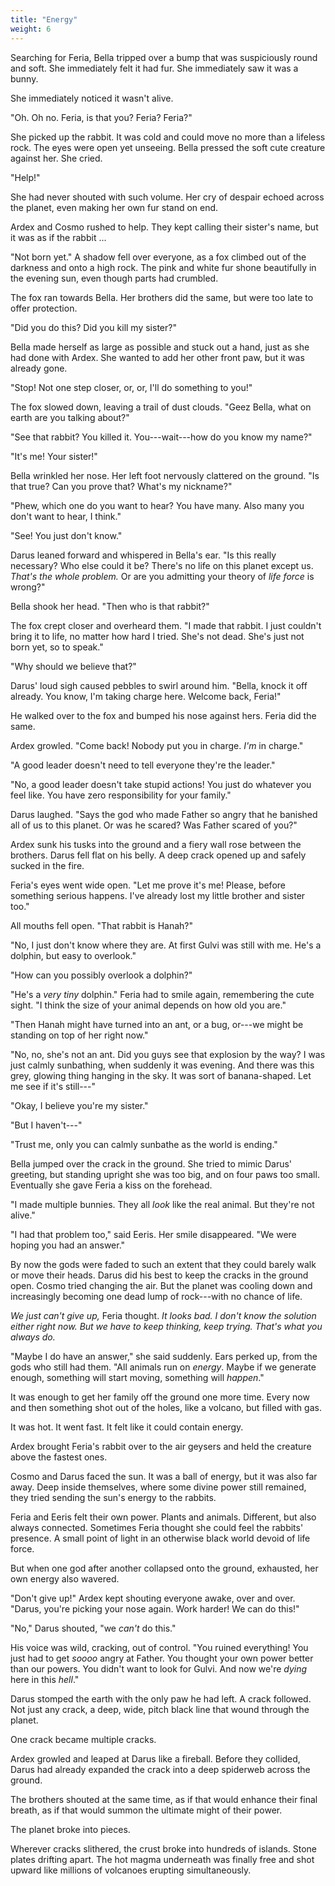```yaml
---
title: "Energy"
weight: 6
---
```


Searching for Feria, Bella tripped over a bump that was suspiciously round and soft. She immediately felt it had fur. She immediately saw it was a bunny. 

She immediately noticed it wasn't alive.

"Oh. Oh no. Feria, is that you? Feria? Feria?" 

She picked up the rabbit. It was cold and could move no more than a lifeless rock. The eyes were open yet unseeing. Bella pressed the soft cute creature against her. She cried.

"Help!" 

She had never shouted with such volume. Her cry of despair echoed across the planet, even making her own fur stand on end. 

Ardex and Cosmo rushed to help. They kept calling their sister's name, but it was as if the rabbit ...

"Not born yet." A shadow fell over everyone, as a fox climbed out of the darkness and onto a high rock. The pink and white fur shone beautifully in the evening sun, even though parts had crumbled.

The fox ran towards Bella. Her brothers did the same, but were too late to offer protection. 

"Did you do this? Did you kill my sister?"

Bella made herself as large as possible and stuck out a hand, just as she had done with Ardex. She wanted to add her other front paw, but it was already gone.

"Stop! Not one step closer, or, or, I'll do something to you!"

The fox slowed down, leaving a trail of dust clouds. "Geez Bella, what on earth are you talking about?"

"See that rabbit? You killed it. You---wait---how do you know my name?"

"It's me! Your sister!"

Bella wrinkled her nose. Her left foot nervously clattered on the ground. "Is that true? Can you prove that? What's my nickname?"

"Phew, which one do you want to hear? You have many. Also many you don't want to hear, I think."

"See! You just don't know."

Darus leaned forward and whispered in Bella's ear. "Is this really necessary? Who else could it be? There's no life on this planet except us. _That's the whole problem._ Or are you admitting your theory of _life force_ is wrong?"

Bella shook her head. "Then who is that rabbit?"

The fox crept closer and overheard them. "I made that rabbit. I just couldn't bring it to life, no matter how hard I tried. She's not dead. She's just not born yet, so to speak."

"Why should we believe that?"

Darus' loud sigh caused pebbles to swirl around him. "Bella, knock it off already. You know, I'm taking charge here. Welcome back, Feria!"

He walked over to the fox and bumped his nose against hers. Feria did the same.

Ardex growled. "Come back! Nobody put you in charge. _I'm_ in charge."

"A good leader doesn't need to tell everyone they're the leader."

"No, a good leader doesn't take stupid actions! You just do whatever you feel like. You have zero responsibility for your family."

Darus laughed. "Says the god who made Father so angry that he banished all of us to this planet. Or was he scared? Was Father scared of you?"

Ardex sunk his tusks into the ground and a fiery wall rose between the brothers. Darus fell flat on his belly. A deep crack opened up and safely sucked in the fire.

Feria's eyes went wide open. "Let me prove it's me! Please, before something serious happens. I've already lost my little brother and sister too."

All mouths fell open. "That rabbit is Hanah?"

"No, I just don't know where they are. At first Gulvi was still with me. He's a dolphin, but easy to overlook."

"How can you possibly overlook a dolphin?"

"He's a _very tiny_ dolphin." Feria had to smile again, remembering the cute sight. "I think the size of your animal depends on how old you are."

"Then Hanah might have turned into an ant, or a bug, or---we might be standing on top of her right now."

"No, no, she's not an ant. Did you guys see that explosion by the way? I was just calmly sunbathing, when suddenly it was evening. And there was this grey, glowing thing hanging in the sky. It was sort of banana-shaped. Let me see if it's still---"

"Okay, I believe you're my sister."

"But I haven't---"

"Trust me, only you can calmly sunbathe as the world is ending."

Bella jumped over the crack in the ground. She tried to mimic Darus' greeting, but standing upright she was too big, and on four paws too small. Eventually she gave Feria a kiss on the forehead.

"I made multiple bunnies. They all _look_ like the real animal. But they're not alive."

"I had that problem too," said Eeris. Her smile disappeared. "We were hoping you had an answer."

By now the gods were faded to such an extent that they could barely walk or move their heads. Darus did his best to keep the cracks in the ground open. Cosmo tried changing the air. But the planet was cooling down and increasingly becoming one dead lump of rock---with no chance of life.

_We just can't give up,_ Feria thought. _It looks bad. I don't know the solution either right now. But we have to keep thinking, keep trying. That's what you always do._

"Maybe I do have an answer," she said suddenly. Ears perked up, from the gods who still had them. "All animals run on _energy_. Maybe if we generate enough, something will start moving, something will _happen_."

It was enough to get her family off the ground one more time. Every now and then something shot out of the holes, like a volcano, but filled with gas.

It was hot. It went fast. It felt like it could contain energy.

Ardex brought Feria's rabbit over to the air geysers and held the creature above the fastest ones.

Cosmo and Darus faced the sun. It was a ball of energy, but it was also far away. Deep inside themselves, where some divine power still remained, they tried sending the sun's energy to the rabbits.

Feria and Eeris felt their own power. Plants and animals. Different, but also always connected. Sometimes Feria thought she could feel the rabbits' presence. A small point of light in an otherwise black world devoid of life force.

But when one god after another collapsed onto the ground, exhausted, her own energy also wavered.

"Don't give up!" Ardex kept shouting everyone awake, over and over. "Darus, you're picking your nose again. Work harder! We can do this!"

"No," Darus shouted, "we _can't_ do this."

His voice was wild, cracking, out of control. "You ruined everything! You just had to get _soooo_ angry at Father. You thought your own power better than our powers. You didn't want to look for Gulvi. And now we're _dying_ here in this _hell_."

Darus stomped the earth with the only paw he had left. A crack followed. Not just any crack, a deep, wide, pitch black line that wound through the planet. 

One crack became multiple cracks.

Ardex growled and leaped at Darus like a fireball. Before they collided, Darus had already expanded the crack into a deep spiderweb across the ground. 

The brothers shouted at the same time, as if that would enhance their final breath, as if that would summon the ultimate might of their power.

The planet broke into pieces.

Wherever cracks slithered, the crust broke into hundreds of islands. Stone plates drifting apart. The hot magma underneath was finally free and shot upward like millions of volcanoes erupting simultaneously.
